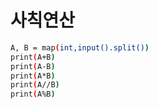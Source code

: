 # 사칙연산
``` bash
A, B = map(int,input().split())
print(A+B)
print(A-B)
print(A*B)
print(A//B)
print(A%B)
```
